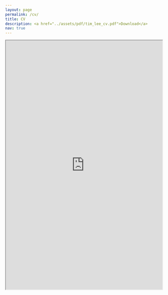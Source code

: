 ```yaml
---
layout: page
permalink: /cv/
title: CV
description: <a href="../assets/pdf/tim_lee_cv.pdf">Download</a>
nav: true
---
```


<iframe src="https://drive.google.com/file/d/1hJn-MeIUZSJuZgClQXqEc5j3gOyOnl5m/preview" width="100%" height="800em"></iframe>

